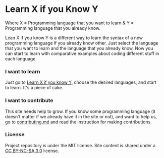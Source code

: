 # Learn X if you Know Y

Where X = Programming language that you want to learn & Y = Programming language that you already know.

Lean X if you know Y is a different way to learn the syntax of a new programming language if you already know other. Just select the language that you want to learn and the language that you already know. Now you can start to learn with comparative examples about coding different stuff in each language.

### I want to learn

Just go to [Learn X if you know Y](https://gersonlazaro.com/learn-x-if-you-know-y/index.html), choose the desired languages, and start to learn. It's a piece of cake.

### I want to contribute

This site needs help to grow. If you know some programming language (it doesn't matter if we already have it in the site or not), and want to help us, go to [contributing.md](contributing.md) and read the instruction for making contributions.

### License

Project repository is under the MIT license.
Site content is shared under a [CC BY-NC-SA 3.0](https://creativecommons.org/licenses/by-nc-sa/3.0/) license.
